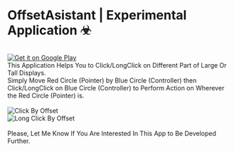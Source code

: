 # OffsetAsistant | Experimental Application ☣ <br/>
<br/>
<a href='https://play.google.com/store/apps/details?id=net.geekstools.offsetassistant&pcampaignid=MKT-Other-global-all-co-prtnr-py-PartBadge-Mar2515-1'><img alt='Get it on Google Play' src='https://play.google.com/intl/en_gb/badges/images/generic/en_badge_web_generic.png'/></a>
<br/>
This Application Helps You to Click/LongClick on Different Part of Large Or Tall Displays.<br/>
Simply Move Red Circle (Pointer) by Blue Circle (Controller) then Click/LongClick on Blue Circle (Controller) to Perform Action on Wherever the Red Circle (Pointer) is.<br/><br/>
<img alt='Click By Offset' src='https://lh3.googleusercontent.com/jBXL5XiqubFHDzjor-TrSje6QL8baO_Vk-4S88D4jk124iFKCyWQhvef-dSXVRMwjCMa=w1314-h649'/> <br/>
<img alt='Long Click By Offset' src='https://lh3.googleusercontent.com/aD7cg4BHzU-wwYt-dz1WUxflT6rMdWOCbK7BbkRl6XCLUXL0GTPZ-JzQq0QKe3uY1lI=w1314-h649'/> <br/>
<br/>
Please, Let Me Know If You Are Interested In This App to Be Developed Further.<br/>
